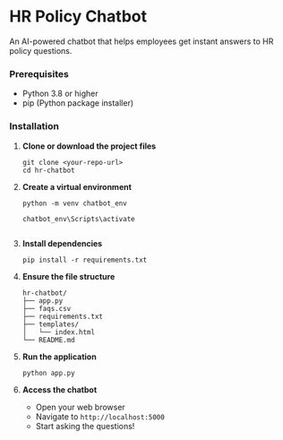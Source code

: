 # HR Policy Chatbot

An AI-powered chatbot that helps employees get instant answers to HR policy questions.

### Prerequisites
- Python 3.8 or higher
- pip (Python package installer)

### Installation

1. **Clone or download the project files**
   ```
   git clone <your-repo-url>
   cd hr-chatbot
   ```

2. **Create a virtual environment** 
   ```
   python -m venv chatbot_env

   chatbot_env\Scripts\activate
  
   ```

3. **Install dependencies**
   ```
   pip install -r requirements.txt
   ```

4. **Ensure the file structure**
   ```
   hr-chatbot/
   ├── app.py
   ├── faqs.csv
   ├── requirements.txt
   ├── templates/
   │   └── index.html
   └── README.md
   ```

6. **Run the application**
   ```
   python app.py
   ```

7. **Access the chatbot**
   - Open your web browser
   - Navigate to `http://localhost:5000`
   - Start asking the  questions!

